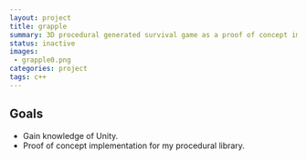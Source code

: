 ```yaml
---
layout: project
title: grapple
summary: 3D procedural generated survival game as a proof of concept implementation for procedural.
status: inactive
images:
 - grapple0.png
categories: project
tags: c++
---
```


## Goals
* Gain knowledge of Unity.
* Proof of concept implementation for my procedural library.
